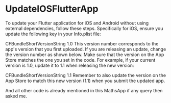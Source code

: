 # UpdateIOSFlutterApp

To update your Flutter application for iOS and Android without using external dependencies, follow these steps. Specifically for iOS, ensure you update the following key in your Info.plist file:

<key>CFBundleShortVersionString</key>
<string>1.0</string>
This version number corresponds to the app's version that you first uploaded. If you are releasing an update, change the version number as shown below. Make sure that the version on the App Store matches the one you set in the code. For example, if your current version is 1.0, update it to 1.1 when releasing the new version:

<key>CFBundleShortVersionString</key>
<string>1.1</string>
Remember to also update the version on the App Store to match this new version (1.1) when you submit the updated app.

And all other code is already mentioned in this MathsApp if any query then asked me.
